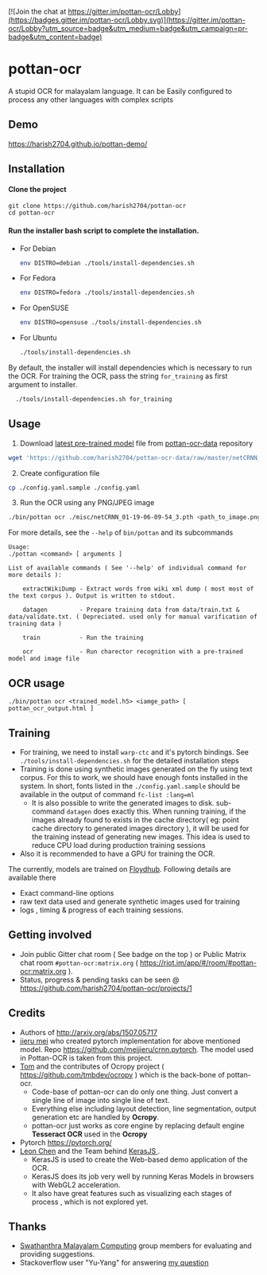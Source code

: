 [![Join the chat at https://gitter.im/pottan-ocr/Lobby](https://badges.gitter.im/pottan-ocr/Lobby.svg)](https://gitter.im/pottan-ocr/Lobby?utm_source=badge&utm_medium=badge&utm_campaign=pr-badge&utm_content=badge)

# pottan-ocr

A stupid OCR for malayalam language. It can be Easily configured to process any other languages with complex scripts

## Demo
https://harish2704.github.io/pottan-demo/

## Installation

#### Clone the project
```
git clone https://github.com/harish2704/pottan-ocr
cd pottan-ocr
```

#### Run the installer bash script to complete the installation.

* For Debian
  ```bash
  env DISTRO=debian ./tools/install-dependencies.sh
  ```
* For Fedora
  ```bash
  env DISTRO=fedora ./tools/install-dependencies.sh
  ```
* For OpenSUSE
  ```bash
  env DISTRO=opensuse ./tools/install-dependencies.sh
  ```
* For Ubuntu
  ```bash
  ./tools/install-dependencies.sh
  ```

By default, the installer will install dependencies which is necessary to run the OCR. For training the OCR, pass the string `for_training` as first argument to installer.
```bash
  ./tools/install-dependencies.sh for_training
```


## Usage

1. Download [latest pre-trained model][latest_model] file from [pottan-ocr-data][data_repo] repository
  ```bash
  wget 'https://github.com/harish2704/pottan-ocr-data/raw/master/netCRNN_01-19-06-09-54_3.pth' -O ./misc/netCRNN_01-19-06-09-54_3.pth
  ```
2. Create configuration file
  ```bash
  cp ./config.yaml.sample ./config.yaml
  ```
3. Run the OCR using any PNG/JPEG image
  ```bash
  ./bin/pottan ocr ./misc/netCRNN_01-19-06-09-54_3.pth <path_to_image.png>
  ```

For more details, see the `--help` of `bin/pottan` and its subcommands

```
Usage:
./pottan <command> [ arguments ]

List of available commands ( See '--help' of individual command for more details ):

    extractWikiDump - Extract words from wiki xml dump ( most most of the text corpus ). Output is written to stdout.

    datagen         - Prepare training data from data/train.txt & data/validate.txt. ( Depreciated. used only for manual varification of training data )

    train           - Run the training

    ocr             - Run charector recognition with a pre-trained model and image file
```

## OCR usage

```
./bin/pottan ocr <trained_model.h5> <iamge_path> [ pottan_ocr_output.html ]
```


## Training

* For training, we need to install `warp-ctc` and it's pytorch bindings. See `./tools/install-dependencies.sh` for the detailed installation steps
* Training is done using synthetic images generated on the fly using text corpus. For this to work, we should have enough fonts installed in the system. In short, fonts listed in the `./config.yaml.sample` should be available in the output of command `fc-list :lang=ml`
  - It is also possible to write the generated images to disk. sub-command `datagen` does exactly this. When running training, if the images already found to exists in the cache directory( eg: point cache directory to generated images directory ), it will be used for the training instead of generating new images. This idea is used to reduce CPU load during production training sessions
* Also it is recommended to have a GPU for training the OCR.

The currently, models are trained on [Floydhub][floyd_hub_page]. Following details are available there
* Exact command-line options
* raw text data used and generate synthetic images used for training
* logs , timing & progress of each training sessions.


## Getting involved
* Join public Gitter chat room ( See badge on the top ) or Public Matrix chat room `#pottan-ocr:matrix.org` ( https://riot.im/app/#/room/#pottan-ocr:matrix.org ).
* Status, progress & pending tasks can be seen @ https://github.com/harish2704/pottan-ocr/projects/1


## Credits
* Authors of http://arxiv.org/abs/1507.05717
* [jieru mei](https://github.com/meijieru) who created pytorch implementation for above mentioned model. Repo https://github.com/meijieru/crnn.pytorch. The model used in Pottan-OCR is taken from this project.
* [Tom]( https://github.com/tmbdev ) and the contributes of Ocropy project ( https://github.com/tmbdev/ocropy ) which is the back-bone of pottan-ocr.
  - Code-base of pottan-ocr can do only one thing. Just convert a single line of image into single line of text.
  - Everything else including layout detection, line segmentation, output generation etc are handled by **Ocropy**.
  - pottan-ocr just works as core engine by replacing default engine **Tesseract OCR** used in the **Ocropy**
* Pytorch https://pytorch.org/
* [Leon Chen]( https://github.com/transcranial ) and the Team behind [ KerasJS ](https://github.com/transcranial/keras-js).
  - KerasJS is used to create the Web-based demo application of the OCR.
  - KerasJS does its job very well by running Keras Models in browsers with WebGL2 acceleration.
  - It also have great features such as visualizing each stages of process , which is not explored yet.

## Thanks
* [Swathanthra Malayalam Computing](https://smc.org.in/) group members for evaluating and providing suggestions.
* Stackoverflow user "Yu-Yang" for answering [ my question ](https://stackoverflow.com/questions/48361376/converting-state-parameters-of-pytorch-lstm-to-keras-lstm)

[latest_model]: https://github.com/harish2704/pottan-ocr-data/raw/master/netCRNN_01-19-06-09-54_3.pth
[data_repo]: https://github.com/harish2704/pottan-ocr-data
[floyd_hub_page]: https://www.floydhub.com/harish2704/projects/pottan-ocr/3
